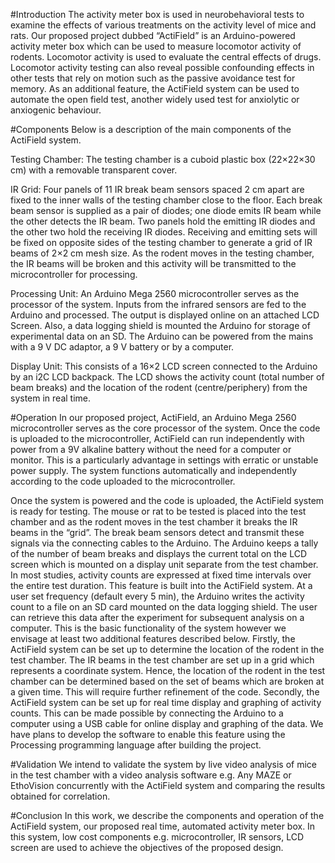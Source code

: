 #Introduction
The activity meter box is used in neurobehavioral tests to examine the effects of various treatments on the activity level of mice and rats. Our proposed project dubbed “ActiField” is an Arduino-powered activity meter box which can be used to measure locomotor activity of rodents. Locomotor activity is used to evaluate the central effects of drugs. Locomotor activity testing can also reveal possible confounding effects in other tests that rely on motion such as the passive avoidance test for memory. As an additional feature, the ActiField system can be used to automate the open field test, another widely used test for anxiolytic or anxiogenic behaviour. 

#Components
Below is a description of the main components of the ActiField system.

Testing Chamber: The testing chamber is a cuboid plastic box (22×22×30 cm) with a removable transparent cover.

IR Grid: Four panels of 11 IR break beam sensors spaced 2 cm apart are fixed to the inner walls of the testing chamber close to the floor. Each break beam sensor is supplied as a pair of diodes; one diode emits IR beam while the other detects the IR beam. Two panels hold the emitting IR diodes and the other two hold the receiving IR diodes. Receiving and emitting sets will be fixed on opposite sides of the testing chamber to generate a grid of IR beams of 2×2 cm mesh size. As the rodent moves in the testing chamber, the IR beams will be broken and this activity will be transmitted to the microcontroller for processing.

Processing Unit: An Arduino Mega 2560 microcontroller serves as the processor of the system. Inputs from the infrared sensors are fed to the Arduino and processed. The output is displayed online on an attached LCD Screen. Also, a data logging shield is mounted the Arduino for storage of experimental data on an SD. The Arduino can be powered from the mains with a 9 V DC adaptor, a 9 V battery or by a computer.

Display Unit: This consists of a 16×2 LCD screen connected to the Arduino by an i2C LCD backpack. The LCD shows the activity count (total number of beam breaks) and the location of the rodent (centre/periphery) from the system in real time.


#Operation
In our proposed project, ActiField, an Arduino Mega 2560 microcontroller serves as the core processor of the system. Once the code is uploaded to the microcontroller, ActiField can run independently with power from a 9V alkaline battery without the need for a computer or monitor. This is a particularly advantage in settings with erratic or unstable power supply. The system functions automatically and independently according to the code uploaded to the microcontroller. 

Once the system is powered and the code is uploaded, the ActiField system is ready for testing. The mouse or rat to be tested is placed into the test chamber and as the rodent moves in the test chamber it breaks the IR beams in the “grid”. The break beam sensors detect and transmit these signals via the connecting cables to the Arduino. The Arduino keeps a tally of the number of beam breaks and displays the current total on the LCD screen which is mounted on a display unit separate from the test chamber. In most studies, activity counts are expressed at fixed time intervals over the entire test duration. This feature is built into the ActiField system. At a user set frequency (default every 5 min), the Arduino writes the activity count to a file on an SD card mounted on the data logging shield. The user can retrieve this data after the experiment for subsequent analysis on a computer. 
This is the basic functionality of the system however we envisage at least two additional features described below.
Firstly, the ActiField system can be set up to determine the location of the rodent in the test chamber. The IR beams in the test chamber are set up in a grid which represents a coordinate system. Hence, the location of the rodent in the test chamber can be determined based on the set of beams which are broken at a given time. This will require further refinement of the code.
Secondly, the ActiField system can be set up for real time display and graphing of activity counts. This can be made possible by connecting the Arduino to a computer using a USB cable for online display and graphing of the data. We have plans to develop the software to enable this feature using the Processing programming language after building the project. 

#Validation
We intend to validate the system by live video analysis of mice in the test chamber with a video analysis software e.g. Any MAZE or EthoVision concurrently with the ActiField system and comparing the results obtained for correlation.

#Conclusion
In this work, we describe the components and operation of the ActiField system, our proposed real time, automated activity meter box. In this system, low cost components e.g. microcontroller, IR sensors, LCD screen are used to achieve the objectives of the proposed design. 
